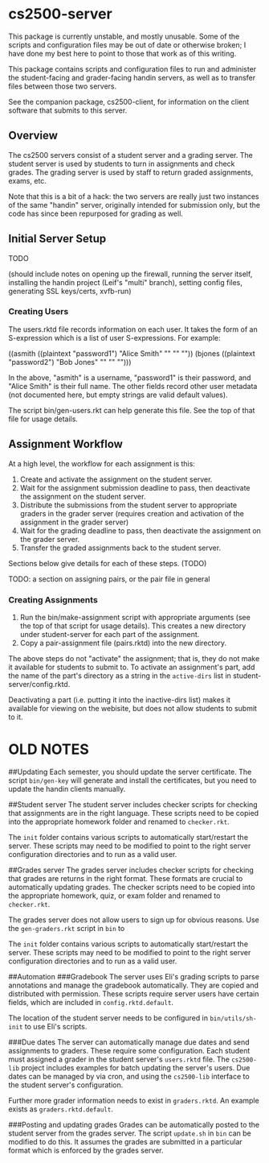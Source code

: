cs2500-server
=============

This package is currently unstable, and mostly unusable. Some of the
scripts and configuration files may be out of date or otherwise broken;
I have done my best here to point to those that work as of this writing.

This package contains scripts and configuration files to run and
administer the student-facing and grader-facing handin servers, as well
as to transfer files between those two servers.

See the companion package, cs2500-client, for information on the client
software that submits to this server.

## Overview
The cs2500 servers consist of a student server and a grading server.
The student server is used by students to turn in assignments and check
grades. The grading server is used by staff to return graded
assignments, exams, etc.

Note that this is a bit of a hack: the two servers are really just two
instances of the same "handin" server, originally intended for
submission only, but the code has since been repurposed for grading as
well.

## Initial Server Setup

TODO

(should include notes on opening up the firewall, running the server
itself, installing the handin project (Leif's "multi" branch), setting
config files, generating SSL keys/certs, xvfb-run)

### Creating Users

The users.rktd file records information on each user. It takes the form
of an S-expression which is a list of user S-expressions. For example:

((asmith ((plaintext "password1") "Alice Smith" "" "" ""))
 (bjones ((plaintext "password2") "Bob Jones"   "" "" "")))

In the above, "asmith" is a username, "password1" is their password, and
"Alice Smith" is their full name. The other fields record other user
metadata (not documented here, but empty strings are valid default
values).

The script bin/gen-users.rkt can help generate this file. See the top of
that file for usage details.

## Assignment Workflow
At a high level, the workflow for each assignment is this:
1. Create and activate the assignment on the student server.
2. Wait for the assignment submission deadline to pass, then deactivate
   the assignment on the student server.
3. Distribute the submissions from the student server to appropriate
   graders in the grader server (requires creation and activation of the
   assignment in the grader server)
4. Wait for the grading deadline to pass, then deactivate the assignment
   on the grader server.
5. Transfer the graded assignments back to the student server.

Sections below give details for each of these steps. (TODO)

TODO: a section on assigning pairs, or the pair file in general

### Creating Assignments

1. Run the bin/make-assignment script with appropriate arguments (see
   the top of that script for usage details). This creates a new
   directory under student-server for each part of the assignment.
2. Copy a pair-assignment file (pairs.rktd) into the new directory.

The above steps do not "activate" the assignment; that is, they do not
make it available for students to submit to. To activate an assignment's
part, add the name of the part's directory as a string in the
`active-dirs` list in student-server/config.rktd.

Deactivating a part (i.e. putting it into the inactive-dirs list) makes
it available for viewing on the webisite, but does not allow students to
submit to it.

# OLD NOTES

##Updating
Each semester, you should update the server certificate. The script
`bin/gen-key` will generate and install the certificates, but you need
to update the handin clients manually.


##Student server
The student server includes checker scripts for checking that
assignments are in the right language. These scripts need to be copied
into the appropriate homework folder and renamed to `checker.rkt`.

The `init` folder contains various scripts to automatically
start/restart the server. These scripts may need to be modified to point
to the right server configuration directories and to run as a valid user.


##Grades server
The grades server includes checker scripts for checking that grades are
returns in the right format. These formats are crucial to automatically
updating grades. The checker scripts need to be copied into the
appropriate homework, quiz, or exam folder and renamed to
`checker.rkt`.

The grades server does not allow users to sign up for obvious reasons.
Use the `gen-graders.rkt` script in `bin` to 

The `init` folder contains various scripts to automatically
start/restart the server. These scripts may need to be modified to point
to the right server configuration directories and to run as a valid user.

##Automation
###Gradebook
The server uses Eli's grading scripts to parse annotations and manage
the gradebook automatically. They are copied and distributed with
permission. These scripts require server users have certain fields,
which are included in `config.rktd.default`.

The location of the student server needs to be configured in
`bin/utils/sh-init` to use Eli's scripts.

###Due dates
The server can automatically manage due dates and send assignments to
graders. These require some configuration. Each student must assigned a
grader in the student server's `users.rktd` file. The `cs2500-lib`
project includes examples for batch updating the server's users. Due
dates can be managed by via cron, and using the `cs2500-lib` interface
to the student server's configuration.

Further more grader information needs to exist in `graders.rktd`. An
example exists as `graders.rktd.default`.

###Posting and updating grades
Grades can be automatically posted to the student server from the grades
server. The script `update.sh` in `bin` can be modified to do this. It
assumes the grades are submitted in a particular format which is
enforced by the grades server.
